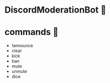 # DiscordModerationBot 🤖

# commands 👾
 - !announce
 - clear
 - kick
 - ban
 - mute
 - unmute
 - dice
